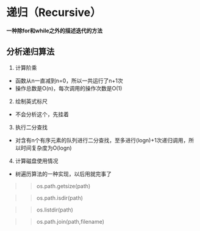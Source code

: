 # 递归（Recursive）

**一种除for和while之外的描述迭代的方法**

## 分析递归算法

1. 计算阶乘
* 函数从n一直减到n=0，所以一共运行了n+1次
* 操作总数是O(n)，每次调用的操作次数是O(1)

2. 绘制英式标尺
* 不会分析这个，先挂着

3. 执行二分查找
* 对含有n个有序元素的队列进行二分查找，至多进行(logn)+1次递归调用，所以时间复杂度为O(logn)

4. 计算磁盘使用情况
* 树遍历算法的一种实现，以后用就完事了

>>    os.path.getsize(path) 

>>    os.path.isdir(path)

>>    os.listdir(path)

>>    os.path.join(path,filename) 